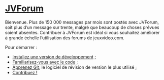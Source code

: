 # [JVForum](http://jvforum.fr/)

Bienvenue. Plus de 150 000 messages par mois sont postés avec JVForum, soit plus d’un message sur trente, malgré que beaucoup de choses prévues soient absentes. Contribuer à JVForum est idéal si vous souhaitez améliorer à grande échelle l’utilisation des forums de jeuxvideo.com.

Pour démarrer :

- [Installez une version de développement](docs/Install.md) ;
- [Familiarisez-vous avec le code](docs/CodeArchitecture.md) ;
- [Apprenez Git](docs/LearnGit.md), le logiciel de révision de version le plus utilisé ;
- [Contribuez !](Contributing.md)
